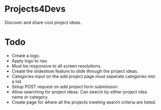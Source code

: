 # Projects4Devs
Discover and share cool project ideas.

# Todo
- Create a logo.
- Apply logo to nav.
- Must be responsive to all screen resolutions.
- Create the slideshow feature to slide through the project ideas.
- Categories input on the add project page must seperate categories into a list.
- Setup POST request on add project form submission.
- Allow searching for project ideas. Can search by either project idea name or category.
- Create page for where all the projects meeting search criteria are listed.